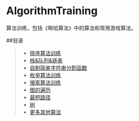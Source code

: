 # AlgorithmTraining
算法训练，包括《啊哈算法》中的算法和常用游戏算法。

##目录
>* [排序算法训练](https://github.com/XINCGer/AlgorithmTraining/tree/master/sort)
>* [栈&队列&链表](https://github.com/XINCGer/AlgorithmTraining/tree/master/stack%26queue%26linklist)
>* [自制简单字符串分割函数](https://github.com/XINCGer/AlgorithmTraining/tree/master/StringSlipt)
>* [枚举算法训练](https://github.com/XINCGer/AlgorithmTraining/tree/master/enum)
>* [搜索算法训练](https://github.com/XINCGer/AlgorithmTraining/tree/master/SearchTraining)
>* [图的遍历](https://github.com/XINCGer/AlgorithmTraining/tree/master/Graph_traversal)
>* [最短路径](https://github.com/XINCGer/AlgorithmTraining/tree/master/shortest_path)
>* [树](https://github.com/XINCGer/AlgorithmTraining/tree/master/tree)
>* [更多其他算法](https://github.com/XINCGer/AlgorithmTraining/tree/master/Morepractices)
